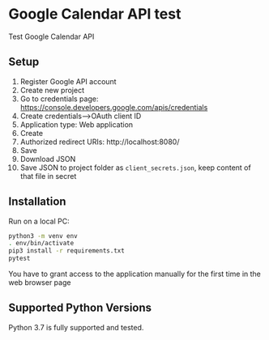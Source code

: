 # Google Calendar API test

Test Google Calendar API

## Setup

1. Register Google API account
2. Create new project
3. Go to credentials page: https://console.developers.google.com/apis/credentials
4. Create credentials-->OAuth client ID
5. Application type: Web application
6. Create
7. Authorized redirect URIs: http://localhost:8080/
8. Save
9. Download JSON
10. Save JSON to project folder as `client_secrets.json`, keep content of that file in secret

## Installation

Run on a local PC:

```bash
python3 -m venv env
. env/bin/activate
pip3 install -r requirements.txt
pytest
```

You have to grant access to the application manually for the first time in the web browser page

## Supported Python Versions

Python 3.7 is fully supported and tested.
